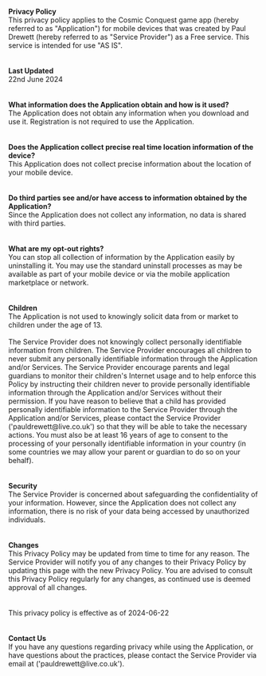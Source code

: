 **Privacy Policy**\
This privacy policy applies to the Cosmic Conquest game app (hereby referred to as "Application") for mobile devices that was created by Paul Drewett (hereby referred to as "Service Provider") as a Free service. This service is intended for use "AS IS".\
 \
 \
**Last Updated**\
22nd June 2024\
 \
 \
**What information does the Application obtain and how is it used?**\
The Application does not obtain any information when you download and use it. Registration is not required to use the Application.\
 \
 \
**Does the Application collect precise real time location information of the device?**\
This Application does not collect precise information about the location of your mobile device.\
\
\
**Do third parties see and/or have access to information obtained by the Application?**\
Since the Application does not collect any information, no data is shared with third parties.\
\
\
**What are my opt-out rights?**\
You can stop all collection of information by the Application easily by uninstalling it. You may use the standard uninstall processes as may be available as part of your mobile device or via the mobile application marketplace or network.\
\
\
**Children**\
The Application is not used to knowingly solicit data from or market to children under the age of 13.\
\
The Service Provider does not knowingly collect personally identifiable information from children. The Service Provider encourages all children to never submit any personally identifiable information through the Application and/or Services. The Service Provider encourage parents and legal guardians to monitor their children's Internet usage and to help enforce this Policy by instructing their children never to provide personally identifiable information through the Application and/or Services without their permission. If you have reason to believe that a child has provided personally identifiable information to the Service Provider through the Application and/or Services, please contact the Service Provider ('pauldrewett&#64;live<!-- -->.co.uk') so that they will be able to take the necessary actions. You must also be at least 16 years of age to consent to the processing of your personally identifiable information in your country (in some countries we may allow your parent or guardian to do so on your behalf).\
\
\
**Security**\
The Service Provider is concerned about safeguarding the confidentiality of your information. However, since the Application does not collect any information, there is no risk of your data being accessed by unauthorized individuals.\
\
\
**Changes**\
This Privacy Policy may be updated from time to time for any reason. The Service Provider will notify you of any changes to their Privacy Policy by updating this page with the new Privacy Policy. You are advised to consult this Privacy Policy regularly for any changes, as continued use is deemed approval of all changes.\
\
\
This privacy policy is effective as of 2024-06-22\
\
\
**Contact Us**\
If you have any questions regarding privacy while using the Application, or have questions about the practices, please contact the Service Provider via email at ('pauldrewett&#64;live<!-- -->.co.uk').
  

